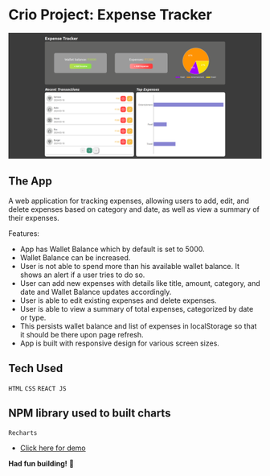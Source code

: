 # Crio Project: Expense Tracker

![Screenshot of App](./src/assets/mainScreenshot.png)

## The App

A web application for tracking expenses, allowing users to add, edit, and delete expenses based on category and date, as well as view a summary of their expenses.


Features:
- App has Wallet Balance which by default is set to 5000.
- Wallet Balance can be increased.
- User is not able to spend more than his available wallet balance. It shows an alert if a user tries to do so.
- User can add new expenses with details like title, amount, category, and date and Wallet Balance updates accordingly.
- User is able to edit existing expenses and delete expenses.
- User is able to view a summary of total expenses, categorized by date or type.
- This persists wallet balance and list of expenses in localStorage so that it should be there upon page refresh.
- App is built with responsive design for various screen sizes.

## Tech Used

`HTML`
`CSS`
`REACT JS`

## NPM library used to built charts

`Recharts`


- <a href="https://expense-tracker-seven-taupe.vercel.app/" target="_blank">Click here for demo</a>

**Had fun building!** 🚀
